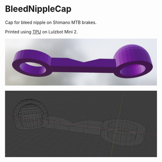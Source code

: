 # BleedNippleCap
Cap for bleed nipple on Shimano MTB brakes.

Printed using [TPU](https://www.amazon.com/gp/product/B07BK3NLH3/ref=ppx_yo_dt_b_search_asin_title?ie=UTF8&psc=1) on Lulzbot Mini 2.

![Render](https://raw.githubusercontent.com/jastill/BleedNippleCap/main/images/RenderedImage.png)

![Wireframe](https://raw.githubusercontent.com/jastill/BleedNippleCap/main/images/Wireframe.png)
